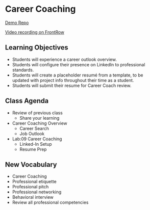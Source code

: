 # Career Coaching

[Demo Repo](https://github.com/DukeOfEtiquette/ultimate-pokemon-website)

[Video recording on FrontRow](https://frontrowviews.com/Home/Event/Play/5fcb06ade98468177c4768ae)

## Learning Objectives

- Students will experience a career outlook overview. 
- Students will configure their presence on LinkedIn to professional standards. 
- Students will create a placeholder resumé from a template, to be updated with project info throughout their time as a student. 
- Students will submit their resume for Career Coach review. 

## Class Agenda

- Review of previous class
  - Share your learning
- Career Coaching Overview
  - Career Search
  - Job Outlook
- Lab:09 Career Coaching
  - Linked-In Setup
  - Resume Prep

## New Vocabulary

- Career Coaching
- Professional etiquette
- Professional pitch
- Professional networking
- Behavioral interview
- Review all professional competencies
